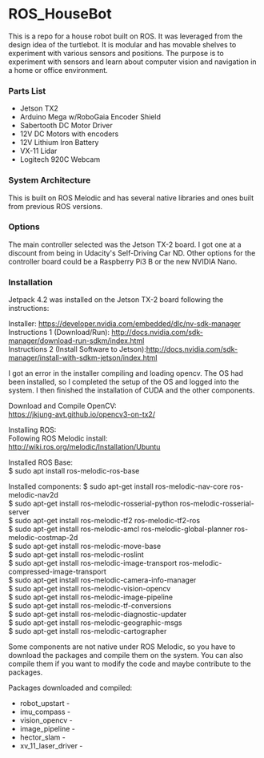 # ROS_HouseBot

This is a repo for a house robot built on ROS.  It was leveraged from the design idea of the turtlebot.  It is modular and has movable shelves to experiment with various sensors and positions.  The purpose is to experiment with sensors and learn about computer vision and navigation in a home or office environment. 

### Parts List

* Jetson TX2
* Arduino Mega w/RoboGaia Encoder Shield
* Sabertooth DC Motor Driver
* 12V DC Motors with encoders
* 12V Lithium Iron Battery
* VX-11 Lidar
* Logitech 920C Webcam

### System Architecture

This is built on ROS Melodic and has several native libraries and ones built from previous ROS versions.

### Options

The main controller selected was the Jetson TX-2 board.  I got one at a discount from being in Udacity's Self-Driving Car ND.  Other options for the controller board could be a Raspberry Pi3 B or the new NVIDIA Nano.

### Installation

Jetpack 4.2 was installed on the Jetson TX-2 board following the instructions:

Installer: https://developer.nvidia.com/embedded/dlc/nv-sdk-manager   
Instructions 1 (Download/Run): http://docs.nvidia.com/sdk-manager/download-run-sdkm/index.html   
Instructions 2 (Install Software to Jetson):http://docs.nvidia.com/sdk-manager/install-with-sdkm-jetson/index.html

I got an error in the installer compiling and loading opencv.  The OS had been installed, so I completed the setup of the OS and logged into the system.  I then finished the installation of CUDA and the other components.

Download and Compile OpenCV:   
https://jkjung-avt.github.io/opencv3-on-tx2/ 

Installing ROS:   
Following ROS Melodic install: http://wiki.ros.org/melodic/Installation/Ubuntu 

Installed ROS Base:   
$ sudo apt install ros-melodic-ros-base


Installed components:
$ sudo apt-get install ros-melodic-nav-core ros-melodic-nav2d   
$ sudo apt-get install ros-melodic-rosserial-python ros-melodic-rosserial-server   
$ sudo apt-get install ros-melodic-tf2 ros-melodic-tf2-ros   
$ sudo apt-get install ros-melodic-amcl ros-melodic-global-planner ros-melodic-costmap-2d   
$ sudo apt-get install ros-melodic-move-base   
$ sudo apt-get install ros-melodic-roslint   
$ sudo apt-get install ros-melodic-image-transport ros-melodic-compressed-image-transport   
$ sudo apt-get install ros-melodic-camera-info-manager   
$ sudo apt-get install ros-melodic-vision-opencv   
$ sudo apt-get install ros-melodic-image-pipeline   
$ sudo apt-get install ros-melodic-tf-conversions   
$ sudo apt-get install ros-melodic-diagnostic-updater   
$ sudo apt-get install ros-melodic-geographic-msgs   
$ sudo apt-get install ros-melodic-cartographer   

Some components are not native under ROS Melodic, so you have to download the packages and compile them on the system.  You can also compile them if you want to modify the code and maybe contribute to the packages.

Packages downloaded and compiled:
* robot_upstart - 
* imu_compass - 
* vision_opencv - 
* image_pipeline - 
* hector_slam - 
* xv_11_laser_driver - 



